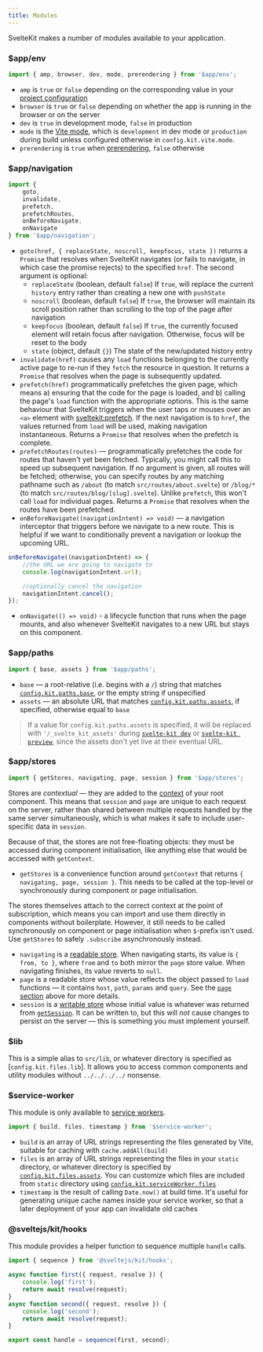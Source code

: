 ```yaml
---
title: Modules
---
```


SvelteKit makes a number of modules available to your application.

### $app/env

```js
import { amp, browser, dev, mode, prerendering } from '$app/env';
```

- `amp` is `true` or `false` depending on the corresponding value in your [project configuration](#configuration)
- `browser` is `true` or `false` depending on whether the app is running in the browser or on the server
- `dev` is `true` in development mode, `false` in production
- `mode` is the [Vite mode](https://vitejs.dev/guide/env-and-mode.html#modes), which is `development` in dev mode or `production` during build unless configured otherwise in `config.kit.vite.mode`.
- `prerendering` is `true` when [prerendering](#ssr-and-javascript-prerender), `false` otherwise

### $app/navigation

```js
import {
	goto,
	invalidate,
	prefetch,
	prefetchRoutes,
	onBeforeNavigate,
	onNavigate
} from '$app/navigation';
```

- `goto(href, { replaceState, noscroll, keepfocus, state })` returns a `Promise` that resolves when SvelteKit navigates (or fails to navigate, in which case the promise rejects) to the specified `href`. The second argument is optional:
  - `replaceState` (boolean, default `false`) If `true`, will replace the current `history` entry rather than creating a new one with `pushState`
  - `noscroll` (boolean, default `false`) If `true`, the browser will maintain its scroll position rather than scrolling to the top of the page after navigation
  - `keepfocus` (boolean, default `false`) If `true`, the currently focused element will retain focus after navigation. Otherwise, focus will be reset to the body
  - `state` (object, default `{}`) The state of the new/updated history entry
- `invalidate(href)` causes any `load` functions belonging to the currently active page to re-run if they `fetch` the resource in question. It returns a `Promise` that resolves when the page is subsequently updated.
- `prefetch(href)` programmatically prefetches the given page, which means a) ensuring that the code for the page is loaded, and b) calling the page's `load` function with the appropriate options. This is the same behaviour that SvelteKit triggers when the user taps or mouses over an `<a>` element with [sveltekit:prefetch](#anchor-options-sveltekit-prefetch). If the next navigation is to `href`, the values returned from `load` will be used, making navigation instantaneous. Returns a `Promise` that resolves when the prefetch is complete.
- `prefetchRoutes(routes)` — programmatically prefetches the code for routes that haven't yet been fetched. Typically, you might call this to speed up subsequent navigation. If no argument is given, all routes will be fetched; otherwise, you can specify routes by any matching pathname such as `/about` (to match `src/routes/about.svelte`) or `/blog/*` (to match `src/routes/blog/[slug].svelte`). Unlike `prefetch`, this won't call `load` for individual pages. Returns a `Promise` that resolves when the routes have been prefetched.
- `onBeforeNavigate((navigationIntent) => void)` — a navigation interceptor that triggers before we navigate to a new route. This is helpful if we want to conditionally prevent a navigation or lookup the upcoming URL.

```js
onBeforeNavigate((navigationIntent) => {
	//the URL we are going to navigate to
	console.log(navigationIntent.url);

	//optionally cancel the navigation
	navigationIntent.cancel();
});
```

- `onNavigate(() => void)` - a lifecycle function that runs when the page mounts, and also whenever SvelteKit navigates to a new URL but stays on this component.

### $app/paths

```js
import { base, assets } from '$app/paths';
```

- `base` — a root-relative (i.e. begins with a `/`) string that matches [`config.kit.paths.base`](#configuration-paths), or the empty string if unspecified
- `assets` — an absolute URL that matches [`config.kit.paths.assets`](#configuration-paths), if specified, otherwise equal to `base`

> If a value for `config.kit.paths.assets` is specified, it will be replaced with `'/_svelte_kit_assets'` during [`svelte-kit dev`](#command-line-interface-svelte-kit-dev) or [`svelte-kit preview`](#command-line-interface-svelte-kit-preview), since the assets don't yet live at their eventual URL.

### $app/stores

```js
import { getStores, navigating, page, session } from '$app/stores';
```

Stores are _contextual_ — they are added to the [context](https://svelte.dev/tutorial/context-api) of your root component. This means that `session` and `page` are unique to each request on the server, rather than shared between multiple requests handled by the same server simultaneously, which is what makes it safe to include user-specific data in `session`.

Because of that, the stores are not free-floating objects: they must be accessed during component initialisation, like anything else that would be accessed with `getContext`.

- `getStores` is a convenience function around `getContext` that returns `{ navigating, page, session }`. This needs to be called at the top-level or synchronously during component or page initialisation.

The stores themselves attach to the correct context at the point of subscription, which means you can import and use them directly in components without boilerplate. However, it still needs to be called synchronously on component or page initialisation when `$`-prefix isn't used. Use `getStores` to safely `.subscribe` asynchronously instead.

- `navigating` is a [readable store](https://svelte.dev/tutorial/readable-stores). When navigating starts, its value is `{ from, to }`, where `from` and `to` both mirror the `page` store value. When navigating finishes, its value reverts to `null`.
- `page` is a readable store whose value reflects the object passed to `load` functions — it contains `host`, `path`, `params` and `query`. See the [`page` section](#loading-input-page) above for more details.
- `session` is a [writable store](https://svelte.dev/tutorial/writable-stores) whose initial value is whatever was returned from [`getSession`](#hooks-getsession). It can be written to, but this will _not_ cause changes to persist on the server — this is something you must implement yourself.

### $lib

This is a simple alias to `src/lib`, or whatever directory is specified as [`config.kit.files.lib`]. It allows you to access common components and utility modules without `../../../../` nonsense.

### $service-worker

This module is only available to [service workers](#service-workers).

```js
import { build, files, timestamp } from '$service-worker';
```

- `build` is an array of URL strings representing the files generated by Vite, suitable for caching with `cache.addAll(build)`
- `files` is an array of URL strings representing the files in your `static` directory, or whatever directory is specified by [`config.kit.files.assets`](#configuration). You can customize which files are included from `static` directory using [`config.kit.serviceWorker.files`](#configuration)
- `timestamp` is the result of calling `Date.now()` at build time. It's useful for generating unique cache names inside your service worker, so that a later deployment of your app can invalidate old caches

### @sveltejs/kit/hooks

This module provides a helper function to sequence multiple `handle` calls.

```js
import { sequence } from '@sveltejs/kit/hooks';

async function first({ request, resolve }) {
	console.log('first');
	return await resolve(request);
}
async function second({ request, resolve }) {
	console.log('second');
	return await resolve(request);
}

export const handle = sequence(first, second);
```
